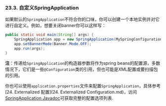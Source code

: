 ### 23.3. 自定义SpringApplication

如果默认的`SpringApplication`不符合你的口味，你可以创建一个本地实例并对它进行自定义。例如，想要关闭banner你可以这样写：
```java
public static void main(String[] args) {
    SpringApplication app = new SpringApplication(MySpringConfiguration.class);
    app.setBannerMode(Banner.Mode.OFF);
    app.run(args);
}
```
**注**：传递给`SpringApplication`的构造器参数将作为spring beans的配置源，多数情况下，它们是一些`@Configuration`类的引用，但也可能是XML配置或要扫描包的引用。

你也可以使用`application.properties`文件来配置`SpringApplication`，具体参考[24. Externalized 配置](24. Externalized Configuration.md)，访问[SpringApplication Javadoc](https://docs.spring.io/spring-boot/docs/2.0.0.M5/api/org/springframework/boot/SpringApplication.html)可获取完整的配置选项列表.
